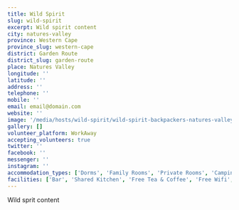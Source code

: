 ```yaml
---
title: Wild Spirit
slug: wild-spirit
excerpt: Wild spirit content
city: natures-valley
province: Western Cape
province_slug: western-cape
district: Garden Route
district_slug: garden-route
place: Natures Valley
longitude: ''
latitude: ''
address: ''
telephone: ''
mobile: ''
email: email@domain.com
website: ''
image: '/media/hosts/wild-spirit/wild-spirit-backpackers-natures-valley.jpg'
gallery: []
volunteer_platform: WorkAway
accepting_volunteers: true
twitter: ''
facebook: ''
messenger: ''
instagram: ''
accommodation_types: ['Dorms', 'Family Rooms', 'Private Rooms', 'Camping', 'Tents']
facilities: ['Bar', 'Shared Kitchen', 'Free Tea & Coffee', 'Free Wifi', 'Free Parking', 'Paid Breakfast', 'Piano']
---
```

Wild sprit content